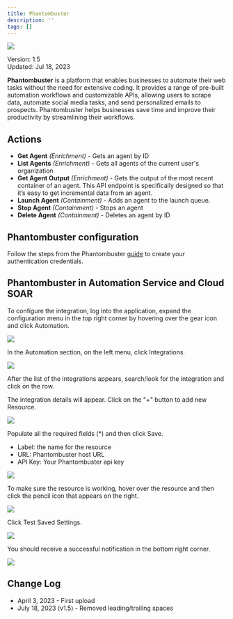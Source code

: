 ```yaml
---
title: Phantombuster
description: ''
tags: []
---
```


![](/img/platform-services/automation-service/app-central/logos/phantombuster.png)

Version: 1.5  
Updated: Jul 18, 2023

**Phantombuster** is a platform that enables businesses to automate their web tasks without the need for extensive coding. It provides a range of pre-built automation workflows and customizable APIs, allowing users to scrape data, automate social media tasks, and send personalized emails to prospects. Phantombuster helps businesses save time and improve their productivity by streamlining their workflows.

## Actions

* **Get Agent** *(Enrichment)* - Gets an agent by ID
* **List Agents** *(Enrichment)* - Gets all agents of the current user's organization
* **Get Agent Output** *(Enrichment)* - Gets the output of the most recent container of an agent. This API endpoint is specifically designed so that it’s easy to get incremental data from an agent.
* **Launch Agent** *(Containment)* - Adds an agent to the launch queue.
* **Stop Agent** *(Containment)* - Stops an agent
* **Delete Agent** *(Containment)* - Deletes an agent by ID

## Phantombuster configuration

Follow the steps from the Phantombuster [guide](https://hub.phantombuster.com/docs/api#authentication-and-request-format) to create your authentication credentials.

## Phantombuster in Automation Service and Cloud SOAR

To configure the integration, log into the application, expand the configuration menu in the top right corner by hovering over the gear icon and click Automation.

![](/img/platform-services/automation-service/app-central/integrations/phantombuster/phantombuster-1.png)

In the Automation section, on the left menu, click Integrations.

![](/img/platform-services/automation-service/app-central/integrations/phantombuster/phantombuster-2.png)

After the list of the integrations appears, search/look for the integration and click on the row.

The integration details will appear. Click on the "+" button to add new Resource.

![](/img/platform-services/automation-service/app-central/integrations/phantombuster/phantombuster-3.png)

Populate all the required fields (\*) and then click Save.

* Label: the name for the resource
* URL: Phantombuster host URL
* API Key: Your Phantombuster api key

![](/img/platform-services/automation-service/app-central/integrations/phantombuster/phantombuster-4.png)

To make sure the resource is working, hover over the resource and then click the pencil icon that appears on the right.

![](/img/platform-services/automation-service/app-central/integrations/phantombuster/phantombuster-5.png)

Click Test Saved Settings.

![](/img/platform-services/automation-service/app-central/integrations/phantombuster/phantombuster-6.png)

You should receive a successful notification in the bottom right corner.

![](/img/platform-services/automation-service/app-central/integrations/phantombuster/phantombuster-7.png)

## Change Log

* April 3, 2023 - First upload
* July 18, 2023 (v1.5) - Removed leading/trailing spaces
